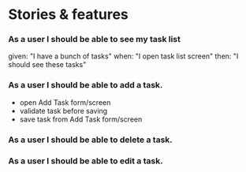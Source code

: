 # Stories & features

### As a user I should be able to see my task list
given: "I have a bunch of tasks"
when: "I open task list screen"
then: "I should see these tasks"

### As a user I should be able to add a task.
- open Add Task form/screen
- validate task before saving
- save task from Add Task form/screen

### As a user I should be able to delete a task.

### As a user I should be able to edit a task.